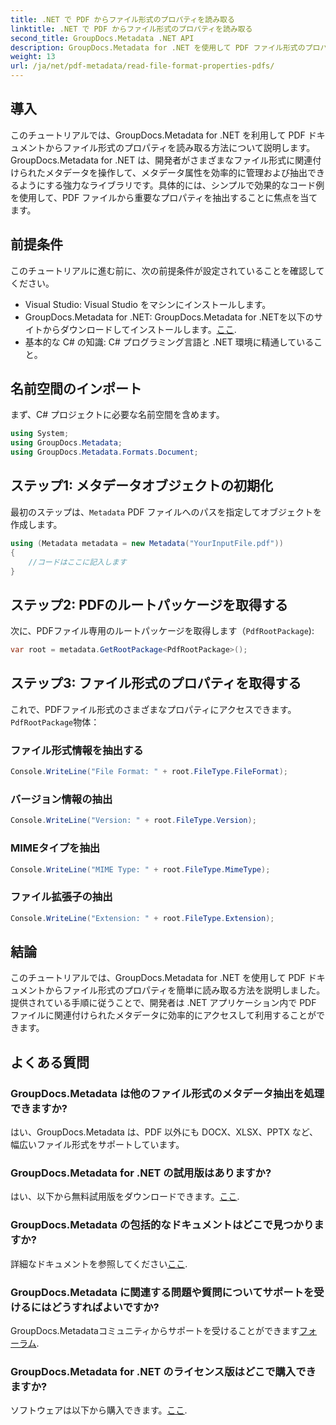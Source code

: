 ```yaml
---
title: .NET で PDF からファイル形式のプロパティを読み取る
linktitle: .NET で PDF からファイル形式のプロパティを読み取る
second_title: GroupDocs.Metadata .NET API
description: GroupDocs.Metadata for .NET を使用して PDF ファイル形式のプロパティを抽出する方法を学びます。シンプルな C# を使用してメタデータ管理について詳しく学びます。
weight: 13
url: /ja/net/pdf-metadata/read-file-format-properties-pdfs/
---
```

## 導入
このチュートリアルでは、GroupDocs.Metadata for .NET を利用して PDF ドキュメントからファイル形式のプロパティを読み取る方法について説明します。GroupDocs.Metadata for .NET は、開発者がさまざまなファイル形式に関連付けられたメタデータを操作して、メタデータ属性を効率的に管理および抽出できるようにする強力なライブラリです。具体的には、シンプルで効果的なコード例を使用して、PDF ファイルから重要なプロパティを抽出することに焦点を当てます。
## 前提条件
このチュートリアルに進む前に、次の前提条件が設定されていることを確認してください。
- Visual Studio: Visual Studio をマシンにインストールします。
-  GroupDocs.Metadata for .NET: GroupDocs.Metadata for .NETを以下のサイトからダウンロードしてインストールします。[ここ](https://releases.groupdocs.com/metadata/net/).
- 基本的な C# の知識: C# プログラミング言語と .NET 環境に精通していること。

## 名前空間のインポート
まず、C# プロジェクトに必要な名前空間を含めます。
```csharp
using System;
using GroupDocs.Metadata;
using GroupDocs.Metadata.Formats.Document;
```
## ステップ1: メタデータオブジェクトの初期化
最初のステップは、`Metadata` PDF ファイルへのパスを指定してオブジェクトを作成します。
```csharp
using (Metadata metadata = new Metadata("YourInputFile.pdf"))
{
    //コードはここに記入します
}
```
## ステップ2: PDFのルートパッケージを取得する
次に、PDFファイル専用のルートパッケージを取得します（`PdfRootPackage`):
```csharp
var root = metadata.GetRootPackage<PdfRootPackage>();
```
## ステップ3: ファイル形式のプロパティを取得する
これで、PDFファイル形式のさまざまなプロパティにアクセスできます。`PdfRootPackage`物体：
### ファイル形式情報を抽出する
```csharp
Console.WriteLine("File Format: " + root.FileType.FileFormat);
```
### バージョン情報の抽出
```csharp
Console.WriteLine("Version: " + root.FileType.Version);
```
### MIMEタイプを抽出
```csharp
Console.WriteLine("MIME Type: " + root.FileType.MimeType);
```
### ファイル拡張子の抽出
```csharp
Console.WriteLine("Extension: " + root.FileType.Extension);
```

## 結論
このチュートリアルでは、GroupDocs.Metadata for .NET を使用して PDF ドキュメントからファイル形式のプロパティを簡単に読み取る方法を説明しました。提供されている手順に従うことで、開発者は .NET アプリケーション内で PDF ファイルに関連付けられたメタデータに効率的にアクセスして利用することができます。

## よくある質問
### GroupDocs.Metadata は他のファイル形式のメタデータ抽出を処理できますか?
はい、GroupDocs.Metadata は、PDF 以外にも DOCX、XLSX、PPTX など、幅広いファイル形式をサポートしています。
### GroupDocs.Metadata for .NET の試用版はありますか?
はい、以下から無料試用版をダウンロードできます。[ここ](https://releases.groupdocs.com/).
### GroupDocs.Metadata の包括的なドキュメントはどこで見つかりますか?
詳細なドキュメントを参照してください[ここ](https://tutorials.groupdocs.com/metadata/net/).
### GroupDocs.Metadata に関連する問題や質問についてサポートを受けるにはどうすればよいですか?
 GroupDocs.Metadataコミュニティからサポートを受けることができます[フォーラム](https://forum.groupdocs.com/c/metadata/14).
### GroupDocs.Metadata for .NET のライセンス版はどこで購入できますか?
ソフトウェアは以下から購入できます。[ここ](https://purchase.groupdocs.com/buy).